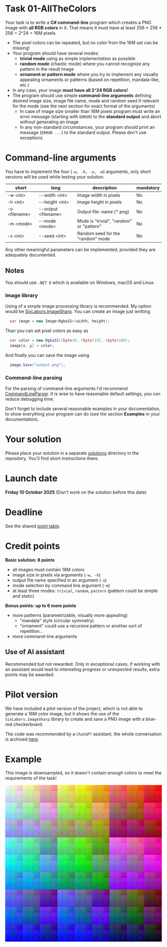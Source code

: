 # Task 01-AllTheColors
Your task is to write a **C# command-line** program which creates a PNG image
with **all RGB colors** in it. That means it must have at least
256 * 256 * 256 = 2^24 = 16M pixels.

* The pixel colors can be repeated, but no color from the 16M set can be missing!
* Your program should have several modes:
  * **trivial mode** using as simple implementation as possible
  * **random mode** (chaotic mode) where you cannot recognize any pattern
    in the result image
  * **ornament or pattern mode** where you try to implement any visually
    appealing ornaments or patterns (based on repetition, mandala-like,
    etc.)
* In any case, your image **must have all 2^24 RGB colors!**
* The program should use simple **command-line arguments** defining desired
  image size, image file name, mode and random seed if relevant for the mode (see
  the next section for exact format of the arguments)
  * In case of image size smaller than 16M pixels program must write an error
    message (starting with `ERROR`) to the **standard output** and abort without
    generating an image
  * In any non-standard circumstances, your program should print an message (`ERROR ...`)
    to the standard output. Please don't use exceptions.

# Command-line arguments

You have to implement the four (`-w, -h, -o, -m`) arguments, only
short versions will be used while testing your solution.

| short | long | description | mandatory |
| -------- | -------- | ------------------------ | -------- |
| -w \<int\> | --width \<int\> | Image width in pixels | No |
| -h \<int\> | --height \<int\> | Image height in pixels | No |
| -o \<filename\> | --output \<filename\> | Output file-name (*.png) | No |
| -m \<mode\> | --mode \<mode\> | Mode is "trivial", "random" or "pattern" | No |
| -s \<int\> | --seed \<int\> | Random seed for the "random" mode | No |

Any other meaningful parameters can be implemented, provided they are adequately
documented.

## Notes
You should use `.NET 8` which is available on Windows, macOS and Linux.

### Image library
Using of a simple image processing library is recommended. My option would
be [SixLabors.ImageSharp](https://www.nuget.org/packages/SixLabors.ImageSharp/).
You can create an image just writting
```csharp
  var image = new Image<Rgba32>(width, height);
```
  Than you can set pixel colors as easy as
```csharp
  var color = new Rgba32((byte)0, (byte)255, (byte)100);
  image[x, y] = color;
```
  And finally you can save the image using
```csharp
  image.Save("output.png");
```
### Command-line parsing
For the parsing of command-line arguments I'd recommend
[CommandLineParser](https://www.nuget.org/packages/CommandLineParser/).
It is wise to have reasonable default settings, you can reduce debugging time.

Don't forget to include several reasonable examples in your documentation,
to show everything your program can do (see the section **Examples** in your
documentation).

# Your solution
Please place your solution in a separate [solutions](solutions/README.md)
directory in the repository. You'll find short instructions there.

# Launch date
**Friday 10 October 2025**
(Don't work on the solution before this date)

# Deadline
See the shared [point table](https://docs.google.com/spreadsheets/d/17XuX5tgvh_E0u17Y4BXtQK-qVt1qnr9zAXVHGkYrNWs/edit?usp=sharing).

# Credit points
**Basic solution: 8 points**
* all images must contain 16M colors
* image size in pixels via arguments (`-w, -h`)
* output file name specified in an argument (`-o`)
* mode selection by command line argument (`-m`)
* at least three modes: `trivial`, `random`, `pattern` (pattern could be simple and static)

**Bonus points: up to 6 more points**
* more patterns (parametrizable, visually more appealing)
  * "mandala" style (circular symmetry)
  * "ornament" could use a recursive pattern or another sort of repetition...
* more command-line arguments

## Use of AI assistant
Recommended but not rewarded. Only in exceptional cases, if working with
an assistant would lead to interesting progress or unexpected results,
extra points may be awarded.

# Pilot version
We have included a pilot version of the project, which is not able to generate a 16M
color image, but it shows the use of the `SixLabors.ImageSharp` library
to create and save a PNG image with a blue-red checkerboard.

The code was recommended by a `ChatGPT` assistant,
the whole conversation is archived [here](https://chatgpt.com/share/66f7db02-7af4-8000-a968-f817fb3b891c).

# Example
This image is downsampled, so it doesn't contain enough colors to meet
the requirements of the task!

![Downsampled example image](example.jpg)
